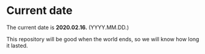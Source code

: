 # Current date

The current date is **2020.02.16.** (YYYY.MM.DD.)

This repository will be good when the world ends, so we will know how long it lasted.